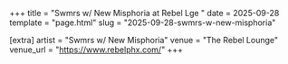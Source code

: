 +++
title = "Swmrs w/ New Misphoria at Rebel Lge "
date = 2025-09-28
template = "page.html"
slug = "2025-09-28-swmrs-w-new-misphoria"

[extra]
artist = "Swmrs w/ New Misphoria"
venue = "The Rebel Lounge"
venue_url = "https://www.rebelphx.com/"
+++
